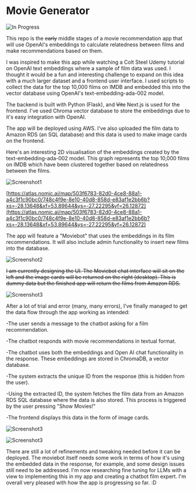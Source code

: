 # Movie Generator

![In Progress](https://img.shields.io/badge/Status-In%20Progress-yellow)

This repo is the ~~early~~ middle stages of a movie recommendation app that will use OpenAI's embeddings to calculate relatedness between films and make recommendations based on them.

I was inspired to make this app while watching a Colt Steel Udemy tutorial on OpenAI text embeddings where a sample of film data was used. I thought it would be a fun and interesting challenge to expand on this idea with a much larger dataset and a frontend user interface. I used scripts to collect the data for the top 10,000 films on IMDB and embedded this into the vector database using OpenAI's text-embedding-ada-002 model. 

The backend is built with Python (Flask), and ~~Vite~~ Next.js is used for the frontend. I've used Chroma vector database to store the embeddings due to it's easy integration with OpenAI.

The app will be deployed using AWS. I've also uploaded the film data to Amazon RDS (an SQL database) and this data is used to make image cards on the frontend. 

Here's an interesting 2D visualisation of the embeddings created by the text-embedding-ada-002 model. This graph represents the top 10,000 films on IMDB which have been clustered together based on relatedness between the films.

![Screenshot1](https://user-images.githubusercontent.com/119585058/276747742-863f7472-28fe-498b-ba43-cde8429f6f24.png)

[https://atlas.nomic.ai/map/503f6783-82d0-4ce8-88a1-a4c3f1c90bc0/748c4f9e-8e10-40d8-858d-e83af1e2bb6b?xs=-28.13648&xf=53.89644&ys=-27.22295&yf=26.12872](https://atlas.nomic.ai/map/503f6783-82d0-4ce8-88a1-a4c3f1c90bc0/748c4f9e-8e10-40d8-858d-e83af1e2bb6b?xs=-28.13648&xf=53.89644&ys=-27.22295&yf=26.12872)

The app will feature a "Moviebot" that uses the embeddings in its film recommendations. It will also include admin functionality to insert new films into the database. 

![Screenshot2](https://user-images.githubusercontent.com/119585058/276906109-1bdb1e3a-eeb9-4545-980f-480eb7c37e5f.png)

~~I am currently designing the UI. The Moviebot chat interface will sit on the left and the image cards will be returned on the right (desktop). This is dummy data but the finished app will return the films from Amazon RDS.~~


![Screenshot3](https://user-images.githubusercontent.com/119585058/278186451-2ea44a36-21bd-4a02-bd04-42ce76390340.png)


After a lot of trial and error (many, many errors), I've finally managed to get the data flow through the app working as intended:


-The user sends a message to the chatbot asking for a film recommendation. 

-The chatbot responds with movie recommendations in textual format.

-The chatbot uses both the embeddings and Open AI chat functionality in the response. These embeddings are stored in ChromaDB, a vector database. 

-The system extracts the unique ID from the response (this is hidden from the user).

-Using the extracted ID, the system fetches the film data from an Amazon RDS SQL database where the data is also stored. This process is triggered by the user pressing "Show     Movies!"

-The frontend displays this data in the form of image cards. 




![Screenshot3](https://user-images.githubusercontent.com/119585058/279509607-19bcab58-0477-4956-960f-3e07f92c0351.png)


![Screenshot3](https://user-images.githubusercontent.com/119585058/279548280-87504e1b-798c-4fd4-b82c-5630aead831c.png)





There are still a lot of refinements and tweaking needed before it can be deployed. The moviebot itself needs some work in terms of how it's using the embedded data in the response, for example, and some design issues still need to be addressed. I'm now researching fine tuning for LLMs with a view to implementing this in my app and creating a chatbot film expert. I'm overall very pleased with how the app is progressing so far. :D